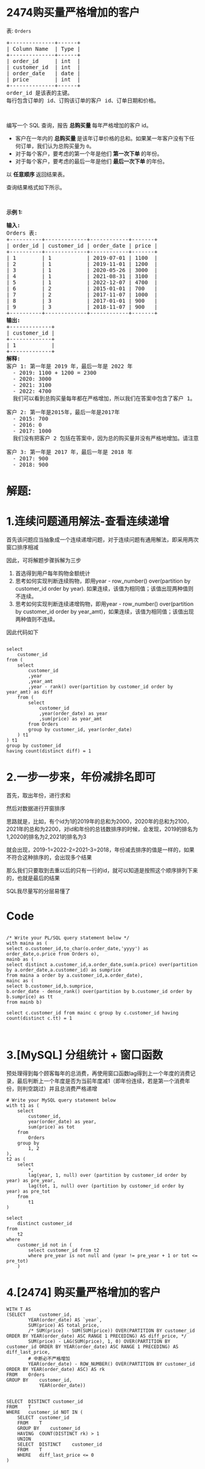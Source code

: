 # 2474购买量严格增加的客户
<p>表: <code>Orders</code></p>

<pre>
+--------------+------+
| Column Name  | Type |
+--------------+------+
| order_id     | int  |
| customer_id  | int  |
| order_date   | date |
| price        | int  |
+--------------+------+
order_id 是该表的主键。
每行包含订单的 id、订购该订单的客户 id、订单日期和价格。
</pre>

<p>&nbsp;</p>

<p>编写一个 SQL 查询，报告&nbsp;<strong>总购买量&nbsp;</strong>每年严格增加的客户 id。</p>

<ul>
	<li>客户在一年内的&nbsp;<strong>总购买量&nbsp;</strong>是该年订单价格的总和。如果某一年客户没有下任何订单，我们认为总购买量为 <code>0</code>。</li>
	<li>对于每个客户，要考虑的第一个年是他们&nbsp;<strong>第一次下单&nbsp;</strong>的年份。</li>
	<li>对于每个客户，要考虑的最后一年是他们&nbsp;<strong>最后一次下单&nbsp;</strong>的年份。</li>
</ul>

<p>以&nbsp;<strong>任意顺序&nbsp;</strong>返回结果表。</p>

<p>查询结果格式如下所示。</p>

<p>&nbsp;</p>

<p><strong>示例 1:</strong></p>

<pre>
<strong>输入:</strong> 
Orders 表:
+----------+-------------+------------+-------+
| order_id | customer_id | order_date | price |
+----------+-------------+------------+-------+
| 1        | 1           | 2019-07-01 | 1100  |
| 2        | 1           | 2019-11-01 | 1200  |
| 3        | 1           | 2020-05-26 | 3000  |
| 4        | 1           | 2021-08-31 | 3100  |
| 5        | 1           | 2022-12-07 | 4700  |
| 6        | 2           | 2015-01-01 | 700   |
| 7        | 2           | 2017-11-07 | 1000  |
| 8        | 3           | 2017-01-01 | 900   |
| 9        | 3           | 2018-11-07 | 900   |
+----------+-------------+------------+-------+
<strong>输出:</strong> 
+-------------+
| customer_id |
+-------------+
| 1           |
+-------------+
<strong>解释:</strong> 
客户 1: 第一年是 2019 年，最后一年是 2022 年
  - 2019: 1100 + 1200 = 2300
  - 2020: 3000
  - 2021: 3100
  - 2022: 4700
  我们可以看到总购买量每年都在严格增加，所以我们在答案中包含了客户 1。

客户 2: 第一年是2015年，最后一年是2017年
  - 2015: 700
  - 2016: 0
  - 2017: 1000
  我们没有把客户 2 包括在答案中，因为总的购买量并没有严格地增加。请注意，客户 2 在 2016 年没有购买任何物品。

客户 3: 第一年是 2017 年，最后一年是 2018 年
  - 2017: 900
  - 2018: 900</pre>
































# 解题:
# 1.连续问题通用解法-查看连续递增
首先该问题应当抽象成一个连续递增问题，对于连续问题有通用解法，即采用两次窗口排序相减

因此，可将解题步骤拆解为三步
1. 首选得到用户每年购物金额统计
2. 思考如何实现判断连续购物，即用year - row_number() over(partition by customer_id order by year). 如果连续，该值为相同值；该值出现两种值则不连续。
3. 思考如何实现判断连续递增购物，即用year - row_number() over(partition by customer_id order by year_amt)，如果连续，该值为相同值；该值出现两种值则不连续。

因此代码如下
```

select 
    customer_id
from (
    select 
        customer_id
        ,year
        ,year_amt
        ,year - rank() over(partition by customer_id order by year_amt) as diff
    from (
        select 
            customer_id
            ,year(order_date) as year
            ,sum(price) as year_amt
        from Orders
        group by customer_id, year(order_date) 
    ) t1
) t1
group by customer_id
having count(distinct diff) = 1
```

# 2.一步一步来，年份减排名即可
首先，取出年份，进行求和

然后对数据进行开窗排序

思路就是，比如，有个id为1的2019年的总和为2000，2020年的总和为2100，2021年的总和为2200，对id和年份的总钱数排序的时候，会发现，2019的排名为1,2020的排名为2,2021的排名为3

就会出现，2019-1=2022-2=2021-3=2018，年份减去排序的值是一样的，如果不符合这种排序的，会出现多个结果

那么我们只要取到去重以后的只有一行的id，就可以知道是按照这个顺序排列下来的，也就是最后的结果

SQL我尽量写的分层易懂了
# Code
```Oracle []

/* Write your PL/SQL query statement below */
with maina as (
select o.customer_id,to_char(o.order_date,'yyyy') as order_date,o.price from Orders o),
mainb as (
select distinct a.customer_id,a.order_date,sum(a.price) over(partition by a.order_date,a.customer_id) as sumprice
from maina a order by a.customer_id,a.order_date),
mainc as (
select b.customer_id,b.sumprice,
b.order_date - dense_rank() over(partition by b.customer_id order by b.sumprice) as tt 
from mainb b)

select c.customer_id from mainc c group by c.customer_id having count(distinct c.tt) = 1



```

# 3.[MySQL] 分组统计 + 窗口函数
预处理得到每个顾客每年的总消费，再使用窗口函数lag得到上一个年度的消费记录，最后判断上一个年度是否为当前年度减1（即年份连续，若是第一个消费年份，则判空跳过）并且总消费严格递增
```MySQL []
# Write your MySQL query statement below
with t1 as (
    select
        customer_id,
        year(order_date) as year,
        sum(price) as tot
    from
        Orders
    group by
        1, 2
),
t2 as (
    select
        *,
        lag(year, 1, null) over (partition by customer_id order by year) as pre_year,
        lag(tot, 1, null) over (partition by customer_id order by year) as pre_tot
    from
        t1
)

select
    distinct customer_id
from
    t2
where
    customer_id not in (
        select customer_id from t2
        where pre_year is not null and (year != pre_year + 1 or tot <= pre_tot)
    )
```
# 4.[2474] 购买量严格增加的客户
```
WITH T AS
(SELECT 	customer_id, 
		YEAR(order_date) AS `year`, 
		SUM(price) AS total_price, 
		/* SUM(price) - SUM(SUM(price)) OVER(PARTITION BY customer_id ORDER BY YEAR(order_date) ASC RANGE 1 PRECEDING) AS diff_price, */
		SUM(price) - LAG(SUM(price), 1, 0) OVER(PARTITION BY customer_id ORDER BY YEAR(order_date) ASC RANGE 1 PRECEDING) AS diff_last_price,
		# 中断必不严格增加
		YEAR(order_date) - ROW_NUMBER() OVER(PARTITION BY customer_id ORDER BY YEAR(order_date) ASC) AS rk
FROM 	Orders 
GROUP BY	customer_id, 
			YEAR(order_date))


SELECT	DISTINCT customer_id
FROM	T
WHERE	customer_id NOT IN (
	SELECT 	customer_id
	FROM 	T
	GROUP BY	customer_id
	HAVING	COUNT(DISTINCT rk) > 1
	UNION
	SELECT	DISTINCT	customer_id
	FROM 	T
	WHERE 	diff_last_price <= 0
)
```

